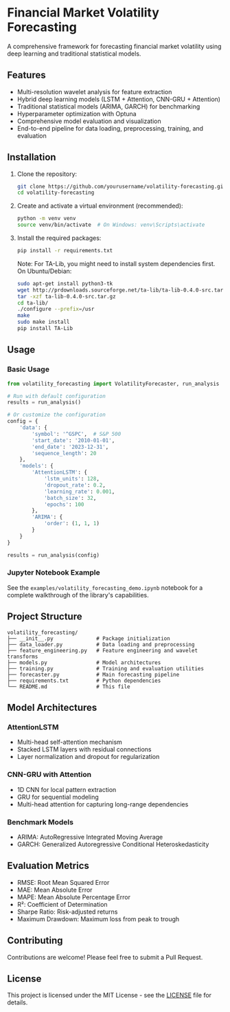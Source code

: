 # Financial Market Volatility Forecasting

A comprehensive framework for forecasting financial market volatility using deep learning and traditional statistical models.

## Features

- Multi-resolution wavelet analysis for feature extraction
- Hybrid deep learning models (LSTM + Attention, CNN-GRU + Attention)
- Traditional statistical models (ARIMA, GARCH) for benchmarking
- Hyperparameter optimization with Optuna
- Comprehensive model evaluation and visualization
- End-to-end pipeline for data loading, preprocessing, training, and evaluation

## Installation

1. Clone the repository:
   ```bash
   git clone https://github.com/yourusername/volatility-forecasting.git
   cd volatility-forecasting
   ```

2. Create and activate a virtual environment (recommended):
   ```bash
   python -m venv venv
   source venv/bin/activate  # On Windows: venv\Scripts\activate
   ```

3. Install the required packages:
   ```bash
   pip install -r requirements.txt
   ```

   Note: For TA-Lib, you might need to install system dependencies first. On Ubuntu/Debian:
   ```bash
   sudo apt-get install python3-tk
   wget http://prdownloads.sourceforge.net/ta-lib/ta-lib-0.4.0-src.tar.gz
   tar -xzf ta-lib-0.4.0-src.tar.gz
   cd ta-lib/
   ./configure --prefix=/usr
   make
   sudo make install
   pip install TA-Lib
   ```

## Usage

### Basic Usage

```python
from volatility_forecasting import VolatilityForecaster, run_analysis

# Run with default configuration
results = run_analysis()

# Or customize the configuration
config = {
    'data': {
        'symbol': '^GSPC',  # S&P 500
        'start_date': '2010-01-01',
        'end_date': '2023-12-31',
        'sequence_length': 20
    },
    'models': {
        'AttentionLSTM': {
            'lstm_units': 128,
            'dropout_rate': 0.2,
            'learning_rate': 0.001,
            'batch_size': 32,
            'epochs': 100
        },
        'ARIMA': {
            'order': (1, 1, 1)
        }
    }
}

results = run_analysis(config)
```

### Jupyter Notebook Example

See the `examples/volatility_forecasting_demo.ipynb` notebook for a complete walkthrough of the library's capabilities.

## Project Structure

```
volatility_forecasting/
├── __init__.py              # Package initialization
├── data_loader.py           # Data loading and preprocessing
├── feature_engineering.py   # Feature engineering and wavelet transforms
├── models.py                # Model architectures
├── training.py              # Training and evaluation utilities
├── forecaster.py            # Main forecasting pipeline
├── requirements.txt         # Python dependencies
└── README.md                # This file
```

## Model Architectures

### AttentionLSTM
- Multi-head self-attention mechanism
- Stacked LSTM layers with residual connections
- Layer normalization and dropout for regularization

### CNN-GRU with Attention
- 1D CNN for local pattern extraction
- GRU for sequential modeling
- Multi-head attention for capturing long-range dependencies

### Benchmark Models
- ARIMA: AutoRegressive Integrated Moving Average
- GARCH: Generalized Autoregressive Conditional Heteroskedasticity

## Evaluation Metrics

- RMSE: Root Mean Squared Error
- MAE: Mean Absolute Error
- MAPE: Mean Absolute Percentage Error
- R²: Coefficient of Determination
- Sharpe Ratio: Risk-adjusted returns
- Maximum Drawdown: Maximum loss from peak to trough

## Contributing

Contributions are welcome! Please feel free to submit a Pull Request.

## License

This project is licensed under the MIT License - see the [LICENSE](LICENSE) file for details.
